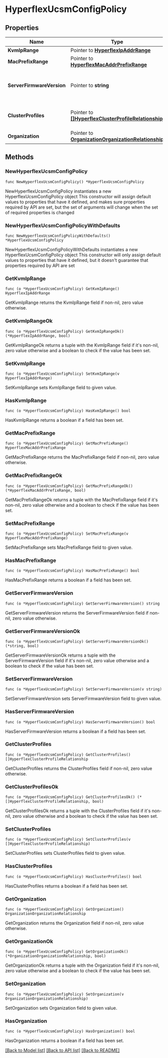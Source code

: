 # HyperflexUcsmConfigPolicy

## Properties

Name | Type | Description | Notes
------------ | ------------- | ------------- | -------------
**KvmIpRange** | Pointer to [**HyperflexIpAddrRange**](hyperflex.IpAddrRange.md) |  | [optional] 
**MacPrefixRange** | Pointer to [**HyperflexMacAddrPrefixRange**](hyperflex.MacAddrPrefixRange.md) |  | [optional] 
**ServerFirmwareVersion** | Pointer to **string** | The server firmware bundle version used for server components such as CIMC, adapters, BIOS, etc. | [optional] 
**ClusterProfiles** | Pointer to [**[]HyperflexClusterProfileRelationship**](hyperflex.ClusterProfile.Relationship.md) | An array of relationships to hyperflexClusterProfile resources. | [optional] 
**Organization** | Pointer to [**OrganizationOrganizationRelationship**](organization.Organization.Relationship.md) |  | [optional] 

## Methods

### NewHyperflexUcsmConfigPolicy

`func NewHyperflexUcsmConfigPolicy() *HyperflexUcsmConfigPolicy`

NewHyperflexUcsmConfigPolicy instantiates a new HyperflexUcsmConfigPolicy object
This constructor will assign default values to properties that have it defined,
and makes sure properties required by API are set, but the set of arguments
will change when the set of required properties is changed

### NewHyperflexUcsmConfigPolicyWithDefaults

`func NewHyperflexUcsmConfigPolicyWithDefaults() *HyperflexUcsmConfigPolicy`

NewHyperflexUcsmConfigPolicyWithDefaults instantiates a new HyperflexUcsmConfigPolicy object
This constructor will only assign default values to properties that have it defined,
but it doesn't guarantee that properties required by API are set

### GetKvmIpRange

`func (o *HyperflexUcsmConfigPolicy) GetKvmIpRange() HyperflexIpAddrRange`

GetKvmIpRange returns the KvmIpRange field if non-nil, zero value otherwise.

### GetKvmIpRangeOk

`func (o *HyperflexUcsmConfigPolicy) GetKvmIpRangeOk() (*HyperflexIpAddrRange, bool)`

GetKvmIpRangeOk returns a tuple with the KvmIpRange field if it's non-nil, zero value otherwise
and a boolean to check if the value has been set.

### SetKvmIpRange

`func (o *HyperflexUcsmConfigPolicy) SetKvmIpRange(v HyperflexIpAddrRange)`

SetKvmIpRange sets KvmIpRange field to given value.

### HasKvmIpRange

`func (o *HyperflexUcsmConfigPolicy) HasKvmIpRange() bool`

HasKvmIpRange returns a boolean if a field has been set.

### GetMacPrefixRange

`func (o *HyperflexUcsmConfigPolicy) GetMacPrefixRange() HyperflexMacAddrPrefixRange`

GetMacPrefixRange returns the MacPrefixRange field if non-nil, zero value otherwise.

### GetMacPrefixRangeOk

`func (o *HyperflexUcsmConfigPolicy) GetMacPrefixRangeOk() (*HyperflexMacAddrPrefixRange, bool)`

GetMacPrefixRangeOk returns a tuple with the MacPrefixRange field if it's non-nil, zero value otherwise
and a boolean to check if the value has been set.

### SetMacPrefixRange

`func (o *HyperflexUcsmConfigPolicy) SetMacPrefixRange(v HyperflexMacAddrPrefixRange)`

SetMacPrefixRange sets MacPrefixRange field to given value.

### HasMacPrefixRange

`func (o *HyperflexUcsmConfigPolicy) HasMacPrefixRange() bool`

HasMacPrefixRange returns a boolean if a field has been set.

### GetServerFirmwareVersion

`func (o *HyperflexUcsmConfigPolicy) GetServerFirmwareVersion() string`

GetServerFirmwareVersion returns the ServerFirmwareVersion field if non-nil, zero value otherwise.

### GetServerFirmwareVersionOk

`func (o *HyperflexUcsmConfigPolicy) GetServerFirmwareVersionOk() (*string, bool)`

GetServerFirmwareVersionOk returns a tuple with the ServerFirmwareVersion field if it's non-nil, zero value otherwise
and a boolean to check if the value has been set.

### SetServerFirmwareVersion

`func (o *HyperflexUcsmConfigPolicy) SetServerFirmwareVersion(v string)`

SetServerFirmwareVersion sets ServerFirmwareVersion field to given value.

### HasServerFirmwareVersion

`func (o *HyperflexUcsmConfigPolicy) HasServerFirmwareVersion() bool`

HasServerFirmwareVersion returns a boolean if a field has been set.

### GetClusterProfiles

`func (o *HyperflexUcsmConfigPolicy) GetClusterProfiles() []HyperflexClusterProfileRelationship`

GetClusterProfiles returns the ClusterProfiles field if non-nil, zero value otherwise.

### GetClusterProfilesOk

`func (o *HyperflexUcsmConfigPolicy) GetClusterProfilesOk() (*[]HyperflexClusterProfileRelationship, bool)`

GetClusterProfilesOk returns a tuple with the ClusterProfiles field if it's non-nil, zero value otherwise
and a boolean to check if the value has been set.

### SetClusterProfiles

`func (o *HyperflexUcsmConfigPolicy) SetClusterProfiles(v []HyperflexClusterProfileRelationship)`

SetClusterProfiles sets ClusterProfiles field to given value.

### HasClusterProfiles

`func (o *HyperflexUcsmConfigPolicy) HasClusterProfiles() bool`

HasClusterProfiles returns a boolean if a field has been set.

### GetOrganization

`func (o *HyperflexUcsmConfigPolicy) GetOrganization() OrganizationOrganizationRelationship`

GetOrganization returns the Organization field if non-nil, zero value otherwise.

### GetOrganizationOk

`func (o *HyperflexUcsmConfigPolicy) GetOrganizationOk() (*OrganizationOrganizationRelationship, bool)`

GetOrganizationOk returns a tuple with the Organization field if it's non-nil, zero value otherwise
and a boolean to check if the value has been set.

### SetOrganization

`func (o *HyperflexUcsmConfigPolicy) SetOrganization(v OrganizationOrganizationRelationship)`

SetOrganization sets Organization field to given value.

### HasOrganization

`func (o *HyperflexUcsmConfigPolicy) HasOrganization() bool`

HasOrganization returns a boolean if a field has been set.


[[Back to Model list]](../README.md#documentation-for-models) [[Back to API list]](../README.md#documentation-for-api-endpoints) [[Back to README]](../README.md)


